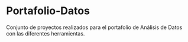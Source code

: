 # Portafolio-Datos
Conjunto de proyectos realizados para el portafolio de Análisis de Datos con las diferentes herramientas.

